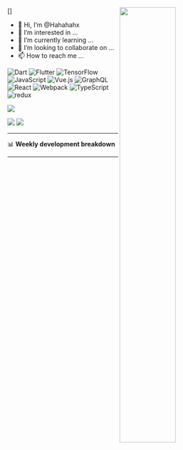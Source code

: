 

[<img align="right" width="50%" src="https://github-readme-stats.vercel.app/api?username=Hahahahx&bg_color=30,e96443,904e95&title_color=fff&text_color=fff">]
- 👋 Hi, I’m @Hahahahx
- 👀 I’m interested in ...
- 🌱 I’m currently learning ...
- 💞️ I’m looking to collaborate on ...
- 📫 How to reach me ...


![Dart](https://img.shields.io/badge/dart-%230175C2.svg?style=for-the-badge&logo=dart&logoColor=white)
![Flutter](https://img.shields.io/badge/Flutter-%2302569B.svg?style=for-the-badge&logo=Flutter&logoColor=white)
![TensorFlow](https://img.shields.io/badge/TensorFlow-%23FF6F00.svg?style=for-the-badge&logo=TensorFlow&logoColor=white)
![JavaScript](https://img.shields.io/badge/javascript-%23323330.svg?style=for-the-badge&logo=javascript&logoColor=%23F7DF1E)
![Vue.js](https://img.shields.io/badge/vuejs-%2335495e.svg?style=for-the-badge&logo=vuedotjs&logoColor=%234FC08D)
![GraphQL](https://img.shields.io/badge/-GraphQL-E10098?style=for-the-badge&logo=graphql&logoColor=white)
![React](https://img.shields.io/badge/-React-45b8d8?style=for-the-badge&logo=react&logoColor=white)
![Webpack](https://img.shields.io/badge/-Webpack-8DD6F9?style=for-the-badge&logo=webpack&logoColor=white)
![TypeScript](https://img.shields.io/badge/-TypeScript-007ACC?style=for-the-badge&logo=typescript&logoColor=white)
![redux](https://img.shields.io/badge/-Redux-764ABC?style=for-the-badge&logo=redux&logoColor=white)

<!---
Hahahahx/Hahahahx is a ✨ special ✨ repository because its `README.md` (this file) appears on your GitHub profile.
You can click the Preview link to take a look at your changes.
--->
![](https://github-readme-stats.vercel.app/api?username=Hahahahx)




![](https://raw.githubusercontent.com/Hahahahx/github-stats-transparent/output/generated/overview.svg)
![](https://raw.githubusercontent.com/Hahahahx/github-stats-transparent/output/generated/languages.svg)

-------

📊 **Weekly development breakdown**
<!--START_SECTION:waka-->

<!--END_SECTION:waka-->

-------
